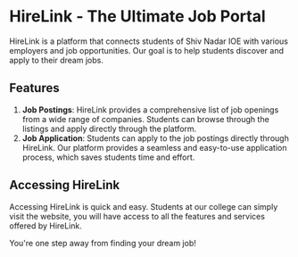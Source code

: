 # HireLink - The Ultimate Job Portal

HireLink is a platform that connects students of Shiv Nadar IOE with various employers and job opportunities. Our goal is to help students discover and apply to their dream jobs.

## Features

1. **Job Postings**: HireLink provides a comprehensive list of job openings from a wide range of companies. Students can browse through the listings and apply directly through the platform.
2. **Job Application**: Students can apply to the job postings directly through HireLink. Our platform provides a seamless and easy-to-use application process, which saves students time and effort.

## Accessing HireLink

Accessing HireLink is quick and easy. Students at our college can simply visit the website, you will have access to all the features and services offered by HireLink.

You're one step away from finding your dream job!
